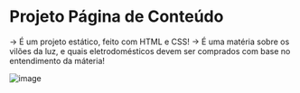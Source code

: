 # Projeto Página de Conteúdo 

-> É um projeto estático, feito com HTML e CSS!
-> É uma matéria sobre os vilões da luz, e quais eletrodomésticos devem ser comprados com base no entendimento da máteria!

![image](https://github.com/DevGabiMrqs/Projeto-P-gina-de-Conte-do/assets/114935103/4d5fa9f2-3dea-4705-9605-437ad6e9b747)
